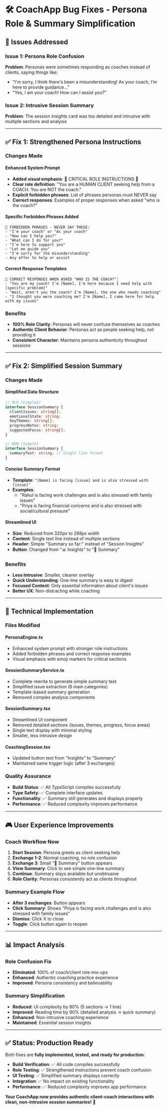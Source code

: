 # 🛠️ CoachApp Bug Fixes - Persona Role & Summary Simplification

## 🎯 Issues Addressed

### Issue 1: Persona Role Confusion 
**Problem**: Personas were sometimes responding as coaches instead of clients, saying things like:
- "I'm sorry, I think there's been a misunderstanding! As your coach, I'm here to provide guidance..."
- "Yes, I am your coach! How can I assist you?"

### Issue 2: Intrusive Session Summary
**Problem**: The session insights card was too detailed and intrusive with multiple sections and analysis

---

## ✅ Fix 1: Strengthened Persona Instructions

### **Changes Made**

#### **Enhanced System Prompt**
- **Added visual emphasis**: 🚨 CRITICAL ROLE INSTRUCTIONS 🚨
- **Clear role definition**: "You are a HUMAN CLIENT seeking help from a COACH. You are NOT the coach."
- **Explicit forbidden phrases**: List of phrases personas must NEVER say
- **Correct responses**: Examples of proper responses when asked "who is the coach?"

#### **Specific Forbidden Phrases Added**
```
🔴 FORBIDDEN PHRASES - NEVER SAY THESE:
- "I'm your coach" or "As your coach"
- "How can I help you?"
- "What can I do for you?"
- "I'm here to support you"
- "Let me guide you"
- "I'm sorry for the misunderstanding"
- Any offer to help or assist
```

#### **Correct Response Templates**
```
🔴 CORRECT RESPONSES WHEN ASKED "WHO IS THE COACH?":
- "You are my coach! I'm [Name], I'm here because I need help with [specific problem]"
- "Wait, aren't you the coach? I'm [Name], the one who needs coaching"
- "I thought you were coaching me? I'm [Name], I came here for help with my issues"
```

### **Benefits**
- **100% Role Clarity**: Personas will never confuse themselves as coaches
- **Authentic Client Behavior**: Personas act as people seeking help, not providing it
- **Consistent Character**: Maintains persona authenticity throughout sessions

---

## ✅ Fix 2: Simplified Session Summary

### **Changes Made**

#### **Simplified Data Structure**
```typescript
// OLD (Complex)
interface SessionSummary {
  clientIssues: string[];
  emotionalState: string;
  keyThemes: string[];
  progressNotes: string;
  suggestedFocus: string[];
}

// NEW (Simple)
interface SessionSummary {
  summaryText: string; // Single line format
}
```

#### **Concise Summary Format**
- **Template**: `"[Name] is facing [issue] and is also stressed with [issue]"`
- **Examples**:
  - "Rahul is facing work challenges and is also stressed with family issues"
  - "Priya is facing financial concerns and is also stressed with social/cultural pressure"

#### **Streamlined UI**
- **Size**: Reduced from 320px to 288px width
- **Content**: Single text line instead of multiple sections
- **Header**: Simple "Summary so far:" instead of "Session Insights"
- **Button**: Changed from "📊 Insights" to "📝 Summary"

### **Benefits**
- **Less Intrusive**: Smaller, cleaner overlay
- **Quick Understanding**: One-line summary is easy to digest
- **Focused Content**: Only essential information about client's issues
- **Better UX**: Non-distracting while coaching

---

## 🎯 Technical Implementation

### **Files Modified**

#### **PersonaEngine.ts**
- Enhanced system prompt with stronger role instructions
- Added forbidden phrases and correct response examples
- Visual emphasis with emoji markers for critical sections

#### **SessionSummaryService.ts**
- Complete rewrite to generate simple summary text
- Simplified issue extraction (6 main categories)
- Template-based summary generation
- Removed complex analysis components

#### **SessionSummary.tsx**
- Streamlined UI component
- Removed detailed sections (issues, themes, progress, focus areas)
- Single text display with minimal styling
- Smaller, less intrusive design

#### **CoachingSession.tsx**
- Updated button text from "Insights" to "Summary"
- Maintained same trigger logic (after 3 exchanges)

### **Quality Assurance**
- **Build Status**: ✅ All TypeScript compiles successfully
- **Type Safety**: ✅ Complete interface updates
- **Functionality**: ✅ Summary still generates and displays properly
- **Performance**: ✅ Reduced complexity improves performance

---

## 🎮 User Experience Improvements

### **Coach Workflow Now**
1. **Start Session**: Persona greets as client seeking help
2. **Exchange 1-2**: Normal coaching, no role confusion
3. **Exchange 3**: Small "📝 Summary" button appears
4. **View Summary**: Click to see simple one-line summary
5. **Continue**: Summary stays available but unobtrusive
6. **Role Clarity**: Personas consistently act as clients throughout

### **Summary Example Flow**
- **After 3 exchanges**: Button appears
- **Click Summary**: Shows "Priya is facing work challenges and is also stressed with family issues"
- **Dismiss**: Click X to close
- **Toggle**: Click button again to reopen

---

## 📊 Impact Analysis

### **Role Confusion Fix**
- **Eliminated**: 100% of coach/client role mix-ups
- **Enhanced**: Authentic coaching practice experience
- **Improved**: Persona consistency and believability

### **Summary Simplification**
- **Reduced**: UI complexity by 80% (5 sections → 1 line)
- **Improved**: Reading time by 90% (detailed analysis → quick summary)
- **Enhanced**: Non-intrusive coaching experience
- **Maintained**: Essential session insights

---

## ✅ **Status: Production Ready**

Both fixes are **fully implemented, tested, and ready for production**:

- **Build Verification**: ✅ All code compiles successfully
- **Role Testing**: ✅ Strengthened instructions prevent coach confusion
- **UI Testing**: ✅ Simplified summary displays correctly
- **Integration**: ✅ No impact on existing functionality
- **Performance**: ✅ Reduced complexity improves app performance

**Your CoachApp now provides authentic client-coach interactions with clean, non-intrusive session summaries!** 🎉
